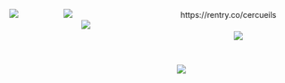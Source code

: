![](https://media.discordapp.net/attachments/804978370050916362/1247695301242781766/light_blue_angelic_v4.1.png?ex=6699a6cc&is=6698554c&hm=45e32c824bd644e46103ea4df9b2583c9a078daf2db4c33b86d05bbd75a9c196&=&format=webp&quality=lossless&width=1392&height=662)ㅤㅤㅤㅤㅤㅤ
![](https://64.media.tumblr.com/f599c91970e350ed015c9787a6995370/254aa231130777ad-7e/s75x75_c1/91f29d1fb959c52dec0e4e75cc9aea771876b9c8.gifv)ㅤㅤㅤㅤㅤㅤㅤㅤㅤㅤㅤㅤㅤㅤㅤhttps://rentry.co/cercueils  ㅤㅤㅤㅤㅤㅤㅤㅤㅤㅤㅤ![](https://64.media.tumblr.com/e816f941d78942518f5359497865941e/254aa231130777ad-83/s75x75_c1/5defaa3056b3e4591c9d23cbae91266225da6e06.gifv)ㅤㅤㅤㅤㅤㅤㅤㅤ
ㅤㅤㅤㅤㅤㅤㅤㅤ
ㅤㅤㅤ
ㅤㅤㅤㅤㅤㅤㅤㅤㅤㅤㅤ
ㅤㅤㅤㅤㅤㅤㅤㅤㅤㅤㅤ
ㅤㅤㅤㅤㅤㅤㅤㅤㅤㅤㅤㅤㅤ
ㅤㅤ
![](https://media.discordapp.net/attachments/804978370050916362/1247695300857171968/light_blue_angelic_v3.1.png?ex=6699a6cc&is=6698554c&hm=53e10e3fa72d7e6724d71783355b9d5888955aef173e8585b4a44b6aff8bbca6&=&format=webp&quality=lossless&width=1392&height=662)
ㅤㅤㅤㅤㅤㅤㅤㅤㅤ
ㅤㅤㅤㅤㅤㅤㅤㅤㅤㅤㅤㅤㅤㅤㅤㅤㅤㅤㅤㅤㅤㅤㅤㅤㅤㅤㅤㅤㅤㅤㅤㅤㅤㅤㅤㅤㅤㅤㅤㅤㅤㅤㅤㅤㅤㅤㅤㅤㅤㅤㅤㅤㅤㅤㅤㅤㅤㅤㅤㅤㅤㅤㅤㅤㅤㅤㅤㅤㅤㅤㅤㅤㅤㅤㅤㅤㅤㅤ
ㅤㅤㅤㅤㅤㅤㅤㅤㅤㅤㅤㅤㅤㅤㅤㅤㅤㅤㅤ![](https://64.media.tumblr.com/bb443300edd6097b58e30058ca99df55/473928ea48888009-88/s100x200/2f5158ad0be4881c0fcf3e87a665d5d84466f98a.gifv)

ㅤㅤㅤ
<!--
**normalelevator/normalelevator** is a ✨ _special_ ✨ repository because its `README.md` (this file) appears on your GitHub profile.

Here are some ideas to get you started:

- 🔭 I’m currently working on ...
- 🌱 I’m currently learning ...
- 👯 I’m looking to collaborate on ...
- 🤔 I’m looking for help with ...
- 💬 Ask me about ...
- 📫 How to reach me: ...
- 😄 Pronouns: ...
- ⚡ Fun fact: ...
-->

